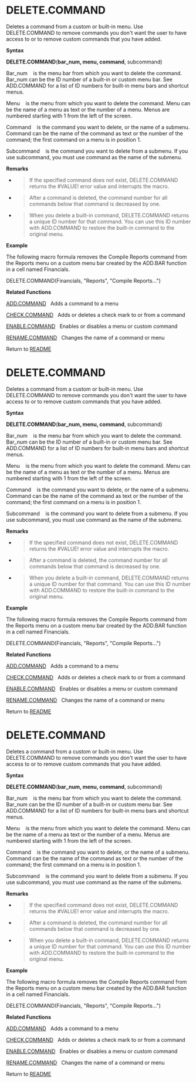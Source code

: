 # DELETE.COMMAND

Deletes a command from a custom or built-in menu. Use DELETE.COMMAND to
remove commands you don't want the user to have access to or to remove
custom commands that you have added.

**Syntax**

**DELETE.COMMAND**(**bar\_num, menu, command**, subcommand)

Bar\_num&nbsp;&nbsp;&nbsp;&nbsp;is the menu bar from which you want to
delete the command. Bar\_num can be the ID number of a built-in or
custom menu bar. See ADD.COMMAND for a list of ID numbers for built-in
menu bars and shortcut menus.

Menu&nbsp;&nbsp;&nbsp;&nbsp;is the menu from which you want to delete
the command. Menu can be the name of a menu as text or the number of a
menu. Menus are numbered starting with 1 from the left of the screen.

Command&nbsp;&nbsp;&nbsp;&nbsp;is the command you want to delete, or the
name of a submenu. Command can be the name of the command as text or the
number of the command; the first command on a menu is in position 1.

Subcommand&nbsp;&nbsp;&nbsp;&nbsp;is the command you want to delete from
a submenu. If you use subcommand, you must use command as the name of
the submenu.

**Remarks**

  - > If the specified command does not exist, DELETE.COMMAND returns
    > the \#VALUE\! error value and interrupts the macro.

  - > After a command is deleted, the command number for all commands
    > below that command is decreased by one.

  - > When you delete a built-in command, DELETE.COMMAND returns a
    > unique ID number for that command. You can use this ID number with
    > ADD.COMMAND to restore the built-in command to the original menu.


**Example**

The following macro formula removes the Compile Reports command from the
Reports menu on a custom menu bar created by the ADD.BAR function in a
cell named Financials.

DELETE.COMMAND(Financials, "Reports", "Compile Reports...")

**Related Functions**

[ADD.COMMAND](ADD.COMMAND.md)&nbsp;&nbsp;&nbsp;Adds a command to a menu

[CHECK.COMMAND](CHECK.COMMAND.md)&nbsp;&nbsp;&nbsp;Adds or deletes a check mark to or from a
command

[ENABLE.COMMAND](ENABLE.COMMAND.md)&nbsp;&nbsp;&nbsp;Enables or disables a menu or custom
command

[RENAME.COMMAND](RENAME.COMMAND.md)&nbsp;&nbsp;&nbsp;Changes the name of a command or menu



Return to [README](README.md#D)

# DELETE.COMMAND

Deletes a command from a custom or built-in menu. Use DELETE.COMMAND to
remove commands you don't want the user to have access to or to remove
custom commands that you have added.

**Syntax**

**DELETE.COMMAND**(**bar\_num, menu, command**, subcommand)

Bar\_num&nbsp;&nbsp;&nbsp;&nbsp;is the menu bar from which you want to
delete the command. Bar\_num can be the ID number of a built-in or
custom menu bar. See ADD.COMMAND for a list of ID numbers for built-in
menu bars and shortcut menus.

Menu&nbsp;&nbsp;&nbsp;&nbsp;is the menu from which you want to delete
the command. Menu can be the name of a menu as text or the number of a
menu. Menus are numbered starting with 1 from the left of the screen.

Command&nbsp;&nbsp;&nbsp;&nbsp;is the command you want to delete, or the
name of a submenu. Command can be the name of the command as text or the
number of the command; the first command on a menu is in position 1.

Subcommand&nbsp;&nbsp;&nbsp;&nbsp;is the command you want to delete from
a submenu. If you use subcommand, you must use command as the name of
the submenu.

**Remarks**

  - > If the specified command does not exist, DELETE.COMMAND returns
    > the \#VALUE\! error value and interrupts the macro.

  - > After a command is deleted, the command number for all commands
    > below that command is decreased by one.

  - > When you delete a built-in command, DELETE.COMMAND returns a
    > unique ID number for that command. You can use this ID number with
    > ADD.COMMAND to restore the built-in command to the original menu.


**Example**

The following macro formula removes the Compile Reports command from the
Reports menu on a custom menu bar created by the ADD.BAR function in a
cell named Financials.

DELETE.COMMAND(Financials, "Reports", "Compile Reports...")

**Related Functions**

[ADD.COMMAND](ADD.COMMAND.md)&nbsp;&nbsp;&nbsp;Adds a command to a menu

[CHECK.COMMAND](CHECK.COMMAND.md)&nbsp;&nbsp;&nbsp;Adds or deletes a check mark to or from a
command

[ENABLE.COMMAND](ENABLE.COMMAND.md)&nbsp;&nbsp;&nbsp;Enables or disables a menu or custom
command

[RENAME.COMMAND](RENAME.COMMAND.md)&nbsp;&nbsp;&nbsp;Changes the name of a command or menu



Return to [README](README.md#D)

# DELETE.COMMAND

Deletes a command from a custom or built-in menu. Use DELETE.COMMAND to
remove commands you don't want the user to have access to or to remove
custom commands that you have added.

**Syntax**

**DELETE.COMMAND**(**bar\_num, menu, command**, subcommand)

Bar\_num&nbsp;&nbsp;&nbsp;&nbsp;is the menu bar from which you want to
delete the command. Bar\_num can be the ID number of a built-in or
custom menu bar. See ADD.COMMAND for a list of ID numbers for built-in
menu bars and shortcut menus.

Menu&nbsp;&nbsp;&nbsp;&nbsp;is the menu from which you want to delete
the command. Menu can be the name of a menu as text or the number of a
menu. Menus are numbered starting with 1 from the left of the screen.

Command&nbsp;&nbsp;&nbsp;&nbsp;is the command you want to delete, or the
name of a submenu. Command can be the name of the command as text or the
number of the command; the first command on a menu is in position 1.

Subcommand&nbsp;&nbsp;&nbsp;&nbsp;is the command you want to delete from
a submenu. If you use subcommand, you must use command as the name of
the submenu.

**Remarks**

  - > If the specified command does not exist, DELETE.COMMAND returns
    > the \#VALUE\! error value and interrupts the macro.

  - > After a command is deleted, the command number for all commands
    > below that command is decreased by one.

  - > When you delete a built-in command, DELETE.COMMAND returns a
    > unique ID number for that command. You can use this ID number with
    > ADD.COMMAND to restore the built-in command to the original menu.


**Example**

The following macro formula removes the Compile Reports command from the
Reports menu on a custom menu bar created by the ADD.BAR function in a
cell named Financials.

DELETE.COMMAND(Financials, "Reports", "Compile Reports...")

**Related Functions**

[ADD.COMMAND](ADD.COMMAND.md)&nbsp;&nbsp;&nbsp;Adds a command to a menu

[CHECK.COMMAND](CHECK.COMMAND.md)&nbsp;&nbsp;&nbsp;Adds or deletes a check mark to or from a
command

[ENABLE.COMMAND](ENABLE.COMMAND.md)&nbsp;&nbsp;&nbsp;Enables or disables a menu or custom
command

[RENAME.COMMAND](RENAME.COMMAND.md)&nbsp;&nbsp;&nbsp;Changes the name of a command or menu



Return to [README](README.md#D)

